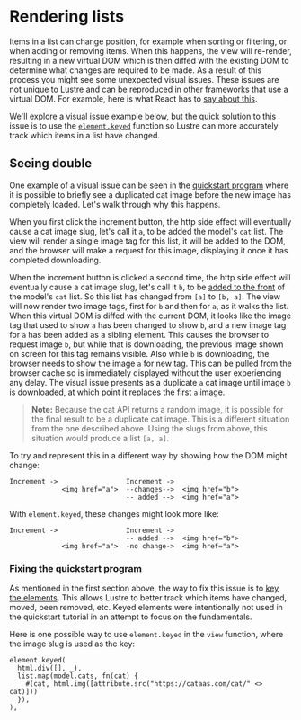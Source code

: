 # Rendering lists

Items in a list can change position, for example when sorting or filtering, or
when adding or removing items. When this happens, the view will re-render, resulting
in a new virtual DOM which is then diffed with the existing DOM to determine what
changes are required to be made. As a result of this process you might see some
unexpected visual issues. These issues are not unique to Lustre and can be reproduced
in other frameworks that use a virtual DOM. For example, here is what React has to
[say about this](https://react.dev/learn/rendering-lists#keeping-list-items-in-order-with-key).

We'll explore a visual issue example below, but the quick solution to this issue
is to use the [`element.keyed`](https://hexdocs.pm/lustre/lustre/element.html#keyed)
function so Lustre can more accurately track which items in a list have changed.

## Seeing double

One example of a visual issue can be seen in the [quickstart program](../guide/01-quickstart.md)
where it is possible to briefly see a duplicated cat image before the new image has
completely loaded. Let's walk through why this happens.

When you first click the increment button, the http side effect will eventually
cause a cat image slug, let's call it `a`, to be added the model's `cat` list.
The view will render a single image tag for this list, it will be added to the DOM,
and the browser will make a request for this image, displaying it once it has completed
downloading.

When the increment button is clicked a second time, the http side effect will
eventually cause a cat image slug, let's call it `b`, to be [added to the front](https://tour.gleam.run/basics/lists/)
of the model's `cat` list. So this list has changed from `[a]` to `[b, a]`. The view
will now render two image tags, first for `b` and then for `a`, as it walks the list.
When this virtual DOM is diffed with the current DOM, it looks like the image tag
that used to show `a` has been changed to show `b`, and a new image tag for `a` has
been added as a sibling element. This causes the browser to request image `b`, but while
that is downloading, the previous image shown on screen for this tag remains visible.
Also while `b` is downloading, the browser needs to show the image `a` for new tag.
This can be pulled from the browser cache so is immediately displayed without the user
experiencing any delay. The visual issue presents as a duplicate `a` cat image until
image `b` is downloaded, at which point it replaces the first `a` image.

> **Note:** Because the cat API returns a random image, it is possible for the final
> result to be a duplicate cat image. This is a different situation from the one
> described above. Using the slugs from above, this situation would produce
> a list `[a, a]`.

To try and represent this in a different way by showing how the DOM might change:

```
Increment ->                 Increment ->
             <img href="a">  --changes-->  <img href="b">
                             -- added -->  <img href="a">
```

With `element.keyed`, these changes might look more like:
    
```
Increment ->                 Increment ->
                             -- added -->  <img href="b">
             <img href="a">  -no change->  <img href="a">
```


### Fixing the quickstart program

As mentioned in the first section above, the way to fix this issue is to [key the
elements](https://hexdocs.pm/lustre/lustre/element.html#keyed). This allows Lustre
to better track which items have changed, moved, been removed, etc. Keyed elements
were intentionally not used in the quickstart tutorial in an attempt to focus on
the fundamentals.

Here is one possible way to use `element.keyed` in the `view` function, where the
image slug is used as the key:

```gleam
element.keyed(
  html.div([], _),
  list.map(model.cats, fn(cat) {
    #(cat, html.img([attribute.src("https://cataas.com/cat/" <> cat)]))
  }),
),
```
